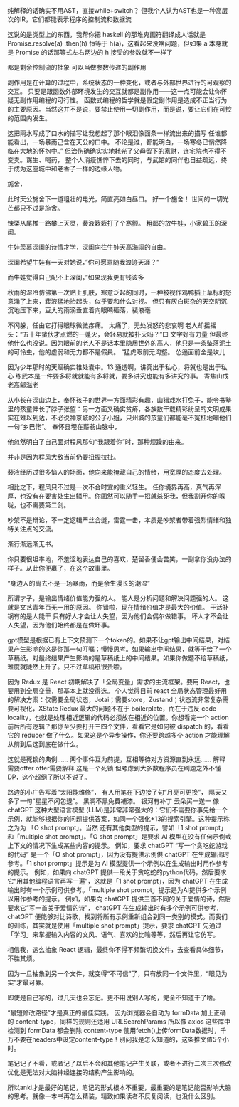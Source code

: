 纯解释的话确实不用AST，直接while+switch？
但我个人认为AST也是一种高层次的IR，它们都能表示程序的控制流和数据流

这说的是类型上的东西，我帮你把 haskell 的那堆鬼画符翻译成人话就是 Promise.resolve(a) .then(h) 恒等于 h(a)，这看起来没啥问题，但如果 a 本身就是 Promise 的话那等式左右两边的 h 接受的参数就不一样了


都是剩余控制流的抽象
可以当做参数传递的副作用

副作用是在计算的过程中，系统状态的一种变化，或者与外部世界进行的可观察的交互。
只要是跟函数外部环境发生的交互就都是副作用——这一点可能会让你怀疑无副作用编程的可行性。
函数式编程的哲学就是假定副作用是造成不正当行为的主要原因。当然这并不是说，要禁止使用一切副作用，而是说，要让它们在可控的范围内发生。

这把雨水写成了口水的描写让我想起了那个眼泪像面条一样流出来的描写
任谁都能看出，一场暴雨己含在天公的口中。
不论是谁，都能明白，一场寒冬已悄然降临在大地的怀抱中。”
但治伤确确实实地耗光了父母留下的家财，连宅院也不得不变卖。谋生、喝药， 整个人消瘦憔悴下去的同时，与武馆的同伴也日益疏远，终于成为这座城中和老香子一样的边缘人物。

施舍，

此时天公施舍下一道粗壮的电光，简直亮如白昼口。
好一个施舍！
世间的一切光芒都只不过是施舍。

悚栗从尾椎一路攀上天灵，裴液簌簌打了个寒颤。
粗鄙的放牛娃，小家碧玉的深闺。

牛娃羡慕深闺的诗情才学，深闺向往牛娃天高海阔的自由。

深闺希望牛娃有一天对她说，”你可愿意随我浪迹天涯？“

而牛娃觉得自己配不上深闺，”如果现我更有钱该多

秋雨的湿冷仿佛第一次贴上肌肤，寒意泛起的同时，一种被视作鸡鸭插上草标的怒意涌了上来，裴液猛地抬起头，似乎要和什么对视。
但只有灰白斑杂的天空阴沉沉地压下来，豆大的雨滴垂直着向眼睛砸落，裴液毫

不闪躲，任由它打得眼球微微疼痛。
太痛了，无处发怒的悲哀啊
老人却摇摇头：“五十年蛰伏才点燃的一蓬火，会轻易就被扑灭吗？”口
文字好有力量
但最终他什么也没说。因为眼前的老人不是话本里隐居世外的高人，他只是一条坠落泥土的可怜虫，他的虚弱和无力都不是假員。
“猛虎眼前无沟壑。
怂逼面前全是坎儿

因为少年那时的天赋确实锥处囊中。13
通透啊，讲究出于私心，将就也是出于私心
练武本是一件要多将就就能有多将就，要多讲究也能有多讲究的事。
寄焦山成老高邮滋老

从小长在深山边上，奉怀孩子的世界一方面精彩有趣，山猎戏水打兔子，能令书塾里的孩童伸长了脖子张望：另一方面又确实贫瘠，各族数干载精彩纷呈的文明成果实在难以到达，不必说神京城的公子小姐，只州城的孩童们都能毫不冤枉地嘲他们一句“乡巴佬”。
奉怀县埋在薪苍山脉中，

他忽然明白了自己面对程风那句“我跟着你”时，那种烦躁的由来。

并非是因为程风大敌当前仍要扭捏拉扯。

裴液经历过很多恼人的场面，他向来能掩藏自己的情绪，用宽厚的态度去处理。

相比之下，程风只不过是一次不合时宜的重义轻生。
任你境界再高，真气再浑厚，也没有在要害处生出鳞甲。你固然可以随手一招就杀死我，但我割开你的喉咙，也不需要第二剑。

吵架不是辩论，不一定逻辑严丝合缝，雷霆一击，本质是吵架者带着强烈情绪和独特关注点的交流。

渐行渐远渐无书。

你只要很坦率地，不羞涩地表达自己的喜欢，楚留香便会苦笑，一副拿你没办法的样子。从此你便赢了，在这个故事里。

“身边人的离去不是一场暴雨，而是余生漫长的潮湿”

所谓才子，是输出情绪价值能力强的人。
能人是分析问题和解决问题强的人。
这就是文艺青年百无一用的原因。
你错啦，现在情绪价值才是最大的价值。
干活补锅有的是人能干
只有好人才会让人失望，因为他们会偶尔做错事。
坏人才不会让人失望，因为他们始终都是在做坏事。

gpt模型是根据已有上下文预测下一个token的。如果不让gpt输出中间结果，对结果产生影响的这是你那一句叮嘱：慢慢思考。如果输出中间结果，就等于给了一个草稿纸。对最终结果产生影响的是草稿纸上的中间结果。如果你做题不给草稿纸，难度就陡然上升了。只不过草稿纸很贵啦。

因为 Redux 是 React 初期解决了「全局变量」需求的主流框架。要用 React，也要用到全局变量，那基本上就没得选。
个人觉得目前 react 全局状态管理最好用的解决方案：仅需要全局状态，Jotai；需要store，Zustand；状态流非常复杂需要可视化，XState
Redux 最大的问题不在于 boilerplate，而在于违反 code locality，也就是处理相近逻辑的代码必须放在相近的位置。你想看完一个 action 前后所有逻辑？那你至少要打开三四个文件，看看它是如何被 dispatch 的，看看它的 reducer 做了什么。如果这是个异步操作，你还要跨越多个 action 才能理解从前到后这到底在做什么。

这就是死锁的典例……
两个事件互为前提，互相等待对方资源直到永远……
解释需要offer offer需要解释 这是一个死锁
但考虑到大多数程序员在刷题之外不懂 DP，这个超纲了所以不说了。

路边的小广告写着“太阳能维修”， 
有人用笔在下边接了句“月亮可更换”，
隔天又多了一句“星星不闪包退”。
黑洞不黑免費補漆。
银河有补丁
云朵买一送一
像 chatGPT 这种大型语言模型 (LLM)是非常非常强大的：它们不需要你事先给一个示例，就能够根据你的问题提供答案，如同一个强化+13的搜索引擎。这种提示称之为为 「O shot prompt」。当然 还有其他类型的提示，譬如「1 shot prompt」和「multiple shot prompt」。「O shot prompt」是要求 Al 模型在没有任何示例或上下文的情况下生成某些内容的提示。 例如，要求 chatGPT “写一个贪吃蛇游戏的代码” 是一个「O shot prompt」，因为没有提供示例供 chatGPT 在生成输出时参考。「1 shot prompt」提示是为 Al 模型提供一个示例以在生成输出时用作参考的提示。 例如，如果向 chatGPT 提供一段关于贪吃蛇的python代码，然后要求它“用其他编程语言再写一遍”，这就是「1 shot prompt」，因为 chatGPT 在生成输出时有一个示例可供参考。「multiple shot prompt」提示是为AI提供多个示例以用作参考的提示。 例如，如果向 chatGPT 提供三首不同的关于爱情的诗，然后要求它“写一首关于爱情的诗”， chatGPT 在生成输出时有多个示例可供参考，chatGPT 便能够对比诗歌，找到将所有示例重新组合到同一类别的模式。而我们的训练，其实就是使用「multiple shot prompt」提示，要求 chatGPT 先通过「学习」来掌握输入内容的文风、语气、喜欢的比喻等等，然后再让它仿写。

相信我，这么抽象 React 逻辑，最终你不得不频繁切换文件，去查看具体细节，不胜其烦。

因为一旦抽象到另一个文件，就变得“不可信”了，只有放同一个文件里，“眼见为实”才最可靠。

即使是自己写的，过几天也会忘记。更不用说别人写的，完全不知道干了啥。

“最短修改路径”才是真正的最佳实践。
因为浏览器会自动为 formData 加上正确的 content-type，同样的规则还适用 URLSearchParams
所以像 axios 这些库中检测到 formData 都会删除 content-type
使用fetch()上传formData数据时，千万不要在headers中设定content-type！别问我是怎么知道的，这条推文值5个小时。

笔记记了不看，或者记了以后不会和其他笔记产生关联，或者不进行二次三次修改优化是无法对大脑神经连接的结构产生影响的。

所以anki才是最好的笔记，笔记的形式根本不重要，最重要的是笔记能否影响大脑的思考。就像一本书再怎么精装，精致如果读者不反复阅读，也没什么区别。



